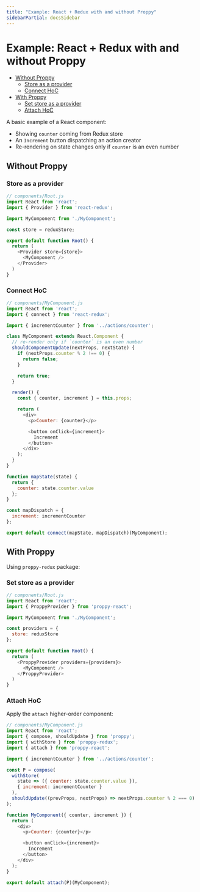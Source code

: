 ```yaml
---
title: "Example: React + Redux with and without Proppy"
sidebarPartial: docsSidebar
---
```


# Example: React + Redux with and without Proppy

<!-- MarkdownTOC autolink=true bracket=round -->

- [Without Proppy](#without-proppy)
  - [Store as a provider](#store-as-a-provider)
  - [Connect HoC](#connect-hoc)
- [With Proppy](#with-proppy)
  - [Set store as a provider](#set-store-as-a-provider)
  - [Attach HoC](#attach-hoc)

<!-- /MarkdownTOC -->

A basic example of a React component:

* Showing `counter` coming from Redux store
* An `Increment` button dispatching an action creator
* Re-rendering on state changes only if `counter` is an even number

## Without Proppy

### Store as a provider

```js
// components/Root.js
import React from 'react';
import { Provider } from 'react-redux';

import MyComponent from './MyComponent';

const store = reduxStore;

export default function Root() {
  return (
    <Provider store={store}>
      <MyComponent />
    </Provider>
  )
}
```

### Connect HoC

```js
// components/MyComponent.js
import React from 'react';
import { connect } from 'react-redux';

import { incrementCounter } from '../actions/counter';

class MyComponent extends React.Component {
  // re-render only if `counter` is an even number
  shouldComponentUpdate(nextProps, nextState) {
    if (nextProps.counter % 2 !== 0) {
      return false;
    }

    return true;
  }

  render() {
    const { counter, increment } = this.props;

    return (
      <div>
        <p>Counter: {counter}</p>

        <button onClick={increment}>
          Increment
        </button>
      </div>
    );
  }
}

function mapState(state) {
  return {
    counter: state.counter.value
  };
}

const mapDispatch = {
  increment: incrementCounter
};

export default connect(mapState, mapDispatch)(MyComponent);
```

## With Proppy

Using `proppy-redux` package:

### Set store as a provider

```js
// components/Root.js
import React from 'react';
import { ProppyProvider } from 'proppy-react';

import MyComponent from './MyComponent';

const providers = {
  store: reduxStore
};

export default function Root() {
  return (
    <ProppyProvider providers={providers}>
      <MyComponent />
    </ProppyProvider>
  )
}
```

### Attach HoC

Apply the `attach` higher-order component:

```js
// components/MyComponent.js
import React from 'react';
import { compose, shouldUpdate } from 'proppy';
import { withStore } from 'proppy-redux';
import { attach } from 'proppy-react';

import { incrementCounter } from '../actions/counter';

const P = compose(
  withStore(
    state => ({ counter: state.counter.value }),
    { increment: incrementCounter }
  ),
  shouldUpdate((prevProps, nextProps) => nextProps.counter % 2 === 0)
);

function MyComponent({ counter, increment }) {
  return (
    <div>
      <p>Counter: {counter}</p>

      <button onClick={increment}>
        Increment
      </button>
    </div>
  );
}

export default attach(P)(MyComponent);
```
